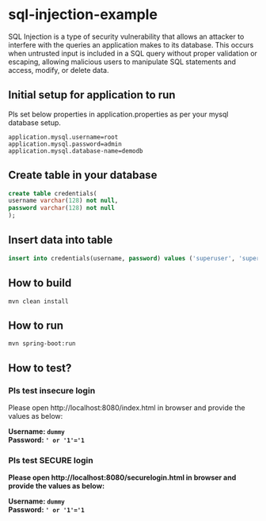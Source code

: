 # sql-injection-example
SQL Injection is a type of security vulnerability that allows an attacker to interfere with the queries an application makes to its database. This occurs when untrusted input is included in a SQL query without proper validation or escaping, allowing malicious users to manipulate SQL statements and access, modify, or delete data.

## Initial setup for application to run
Pls set below properties in application.properties as per your mysql database setup.
```properties
application.mysql.username=root
application.mysql.password=admin
application.mysql.database-name=demodb
```

## Create table in your database
```sql
create table credentials(
username varchar(128) not null,
password varchar(128) not null
);
```

## Insert data into table
```sql
insert into credentials(username, password) values ('superuser', 'superuser'), ('admin', 'admin');
```

## How to build
```shell
mvn clean install
```

## How to run
```shell
mvn spring-boot:run
```

## How to test?

### Pls test insecure login

Please open http://localhost:8080/index.html in browser and provide the values as below:

<b>Username: `dummy`<br/>
Password: `' or '1'='1`<b>

### Pls test SECURE login
Please open http://localhost:8080/securelogin.html in browser and provide the values as below:

<b>Username: `dummy`<br/>
Password: `' or '1'='1`<b>
